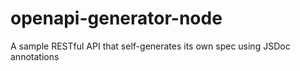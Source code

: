 # openapi-generator-node
A sample RESTful API that self-generates its own spec using JSDoc annotations
